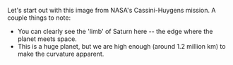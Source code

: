 Let's start out with this image from NASA's Cassini-Huygens mission. A couple things to note:

- You can clearly see the 'limb' of Saturn here -- the edge where the planet meets space.
- This is a huge planet, but we are high enough (around 1.2 million km) to make the curvature apparent.